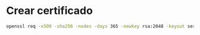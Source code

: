 # Crear certificado

```bash
openssl req -x509 -sha256 -nodes -days 365 -newkey rsa:2048 -keyout server.key -out server.crt
```